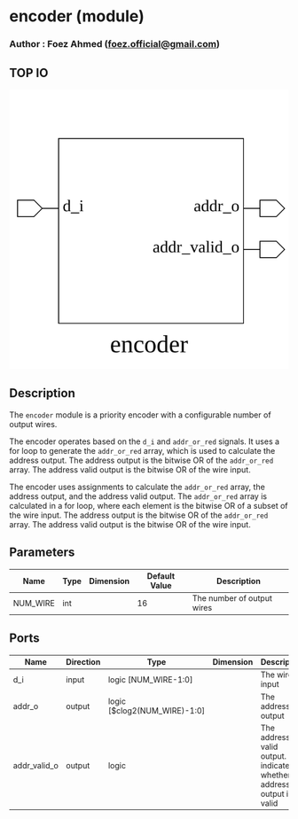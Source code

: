 # encoder (module)

### Author : Foez Ahmed (foez.official@gmail.com)

## TOP IO
<img src="./encoder_top.svg">

## Description

The `encoder` module is a priority encoder with a configurable number of output wires.

The encoder operates based on the `d_i` and `addr_or_red` signals. It uses a for loop to generate
the `addr_or_red` array, which is used to calculate the address output. The address output is the
bitwise OR of the `addr_or_red` array. The address valid output is the bitwise OR of the wire input.

The encoder uses assignments to calculate the `addr_or_red` array, the address output, and the
address valid output. The `addr_or_red` array is calculated in a for loop, where each element is the
bitwise OR of a subset of the wire input. The address output is the bitwise OR of the `addr_or_red`
array. The address valid output is the bitwise OR of the wire input.

## Parameters
|Name|Type|Dimension|Default Value|Description|
|-|-|-|-|-|
|NUM_WIRE|int||16|The number of output wires|

## Ports
|Name|Direction|Type|Dimension|Description|
|-|-|-|-|-|
|d_i|input|logic [NUM_WIRE-1:0]|| The wire input|
|addr_o|output|logic [$clog2(NUM_WIRE)-1:0]|| The address output|
|addr_valid_o|output|logic|| The address valid output. It indicates whether the address output is valid|
